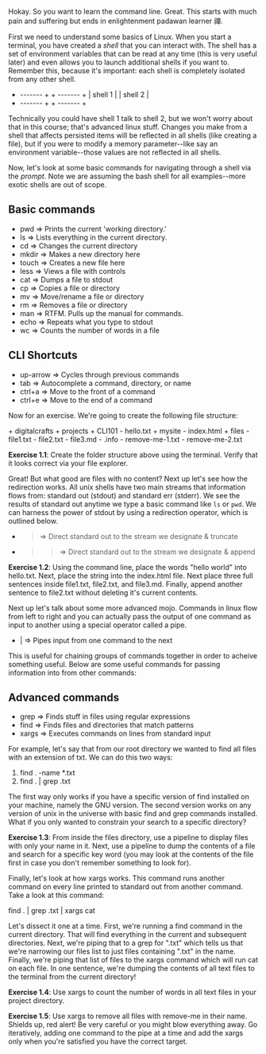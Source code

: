 Hokay. So you want to learn the command line. Great. This starts with much pain and suffering but ends in enlightenment padawan learner 禪.

First we need to understand some basics of Linux. When you start a terminal, you have created a *shell* that you can interact with. The shell has a set of environment variables that can be read at any time (this is very useful later) and even allows you to launch additional shells if you want to. Remember this, because it's important: each shell is completely isolated from any other shell. 

+ ------- + + ------- +
| shell 1 | | shell 2 |
+ ------- + + ------- +

Technically you could have shell 1 talk to shell 2, but we won't worry about that in this course; that's advanced linux stuff. Changes you make from a shell that affects persisted items will be reflected in all shells (like creating a file), but if you were to modify a memory parameter--like say an environment variable--those values are not reflected in all shells.

Now, let's look at some basic commands for navigating through a shell via the *prompt*. Note we are assuming the bash shell for all examples--more exotic shells are out of scope.

## Basic commands
- pwd   => Prints the current 'working directory.'
- ls    => Lists everything in the current directory.
- cd    => Changes the current directory
- mkdir => Makes a new directory here
- touch => Creates a new file here
- less  => Views a file with controls
- cat   => Dumps a file to stdout
- cp    => Copies a file or directory
- mv    => Move/rename a file or directory
- rm    => Removes a file or directory
- man   => RTFM. Pulls up the manual for commands.
- echo  => Repeats what you type to stdout
- wc    => Counts the number of words in a file

## CLI Shortcuts
- up-arrow  => Cycles through previous commands
- tab       => Autocomplete a command, directory, or name
- ctrl+a    => Move to the front of a command
- ctrl+e    => Move to the end of a command

Now for an exercise. We're going to create the following file structure:

<root>
  + digitalcrafts
    + projects
      + CLI101
        - hello.txt
    + mysite
      - index.html
    + files
      - file1.txt
      - file2.txt
      - file3.md
      - <your-name>.info
      - remove-me-1.txt
      - remove-me-2.txt

**Exercise 1.1**: Create the folder structure above using the terminal. Verify that it looks correct via your file explorer.

Great! But what good are files with no content? Next up let's see how the redirection works. All unix shells have two main streams that information flows from: standard out (stdout) and standard err (stderr). We see the results of standard out anytime we type a basic command like `ls` or `pwd`. We can harness the power of stdout by using a redirection operator, which is outlined below.

- >  => Direct standard out to the stream we designate & truncate
- >> => Direct standard out to the stream we designate & append

**Exercise 1.2**: Using the command line, place the words "hello world" into hello.txt. Next, place the string <html></html> into the index.html file. Next place three full sentences inside file1.txt, file2.txt, and file3.md. Finally, append another sentence to file2.txt without deleting it's current contents.

Next up let's talk about some more advanced mojo. Commands in linux flow from left to right and you can actually pass the output of one command as input to another using a special operator called a pipe.

- | => Pipes input from one command to the next

This is useful for chaining groups of commands together in order to acheive something useful. Below are some useful commands for passing information into from other commands:

## Advanced commands
- grep  => Finds stuff in files using regular expressions
- find  => Finds files and directories that match patterns
- xargs => Executes commands on lines from standard input

For example, let's say that from our root directory we wanted to find all files with an extension of txt. We can do this two ways:

1. find . -name *.txt
2. find . | grep .txt

The first way only works if you have a specific version of find installed on your machine, namely the GNU version. The second version works on any version of unix in the universe with basic find and grep commands installed. What if you only wanted to constrain your search to a specific directory?

**Exercise 1.3**: From inside the files directory, use a pipeline to display files with only your name in it. Next, use a pipeline to dump the contents of a file and search for a specific key word (you may look at the contents of the file first in case you don't remember something to look for).

Finally, let's look at how xargs works. This command runs another command on every line printed to standard out from another command. Take a look at this command:

find . | grep .txt | xargs cat

Let's dissect it one at a time. First, we're running a find command in the current directory. That will find everything in the current and subsequent directories. Next, we're piping that to a grep for ".txt" which tells us that we're narrowing our files list to just files containing ".txt" in the name. Finally, we're piping that list of files to the xargs command which will run cat on each file. In one sentence, we're dumping the contents of all text files to the terminal from the current directory!

**Exercise 1.4**: Use xargs to count the number of words in all text files in your project directory.

**Exercise 1.5**: Use xargs to remove all files with remove-me in their name. Shields up, red alert! Be very careful or you might blow everything away. Go iteratively, adding one command to the pipe at a time and add the xargs only when you're satisfied you have the correct target.